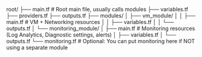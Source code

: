 root/
├── main.tf           # Root main file, usually calls modules
├── variables.tf
├── providers.tf
├── outputs.tf
├── modules/
│   ├── vm_module/
│   │    ├── main.tf           # VM + Networking resources
│   │    ├── variables.tf
│   │    └── outputs.tf
│   └── monitoring_module/
│        ├── main.tf           # Monitoring resources (Log Analytics, Diagnostic settings, alerts)
│        ├── variables.tf
│        └── outputs.tf
└── monitoring.tf      # Optional: You can put monitoring here if NOT using a separate module
